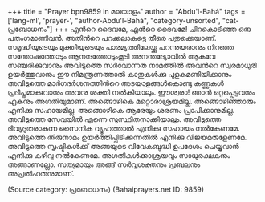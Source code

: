 +++
title = "Prayer bpn9859 in മലയാളം"
author = "Abdu'l-Bahá"
tags = ['lang-ml', 'prayer-', "author-Abdu'l-Bahá", "category-unsorted", "cat-പ്രബോധനം"]
+++
എന്‍റെ ദൈവമേ, എന്‍റെ ദൈവമേ! ചിറകൊടിഞ്ഞ ഒരു പതംഗമാണിവന്‍. അതിന്‍റെ പറക്കലാകട്ടെ തീരെ പതുക്കെയാണ്. സമൃദ്ധിയുടെയും മുക്തിയുടെയും പാരമ്യത്തിലേയ്ക്കു പറന്നുയരാനും നിറഞ്ഞ സന്തോഷത്തോടും ആനന്ദത്തോടുംകൂടി അനന്തദ്യോവില്‍ ആകവേ സഞ്ചരിക്കുവാനും അവിടുത്തെ സര്‍വോന്നത നാമത്തില്‍ അവന്‍റെ സ്വരമാധുരി ഉയര്‍ത്തുവാനും ഈ നിമന്ത്രണത്താല്‍ കാതുകള്‍ക്കു പുളകമണിയിക്കാനും അവിടുത്തെ മാര്‍ഗദര്‍ശനത്തിന്‍റെ അടയാളങ്ങള്‍കൊണ്ടു കണ്ണുകള്‍ പ്രദീപ്തമാക്കുവാനും അവനു ശക്തി നല്‍കിയാലും. 
ഈശ്വരാ! ഞാന്‍ ഒറ്റപ്പെട്ടവനും ഏകനും അഗതിയുമാണ്. അങ്ങൊഴികെ മറ്റൊരാശ്രയമില്ല. അങ്ങൊഴിഞ്ഞാരും എനിക്കു സഹായമില്ല. അങ്ങൊഴികെ ആരേയും ശരണം പ്രാപിക്കാനുമില്ല. അവിടുത്തെ സേവയില്‍ എന്നെ സുസ്ഥിതനാക്കിയാലും. അവിടുത്തെ ദിവ്യദൂതരാകുന്ന സൈനിക വ്യൂഹത്താല്‍ എനിക്കു സഹായം നല്‍കേണമേ. അവിടുത്തെ തിരുനാമം ഉയര്‍ത്തിപ്പിടിക്കുന്നതില്‍ എനിക്കു വിജയമരുളേണമേ. അവിടുത്തെ സൃഷ്ടികള്‍ക്ക് അങ്ങയുടെ വിവേകബുദ്ധി ഉപദേശം ചെയ്യുവാന്‍ എനിക്കു കഴിവു നല്‍കേണമേ. അഗതികള്‍ക്കാശ്രയവും സാധുരക്ഷകനും അങ്ങാണല്ലോ. സത്യമായും അങ്ങ് സര്‍വ്വശക്തനും പ്രബലനും അപ്രതിഹതനുമാണ്.

(Source category: പ്രബോധനം)
(Bahaiprayers.net ID: 9859)
